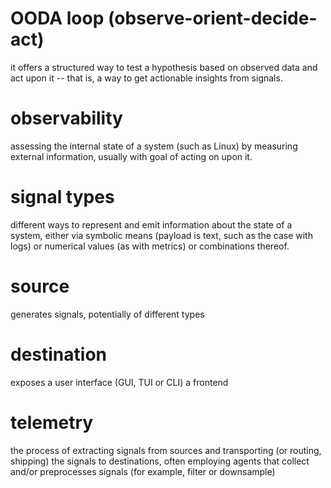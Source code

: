 # OODA loop (observe-orient-decide-act)
it offers a structured way to test a hypothesis based on observed data and act
upon it -- that is, a way to get actionable insights from signals.

# observability
assessing the internal state of a system (such as Linux) by measuring external 
information, usually with goal of acting on upon it.

# signal types
different ways to represent and emit information about the state of a system,
either via symbolic means (payload is text, such as the case with logs) or
numerical values (as with metrics) or combinations thereof.

# source
generates signals, potentially of different types

# destination
exposes a user interface (GUI, TUI or CLI) a frontend

# telemetry
the process of extracting signals from sources and transporting (or routing,
shipping) the signals to destinations, often employing agents that collect
and/or preprocesses signals (for example, filter or downsample)
